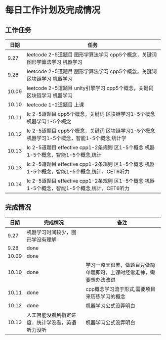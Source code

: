 # 每日工作计划及完成情况

## 工作任务

| 日期  | 任务                                                                                        |
| ----- | ------------------------------------------------------------------------------------------- |
| 9.27  | leetcode 2-5道题目 图形学算法学习 cpp5个概念，关键词 图形学算法学习 机器学习                |
| 9.28  | leetcode 2-5道题目 图形学算法学习 cpp5个概念，关键词 区块链学习 机器学习                    |
| 10.09 | leetcode 2-5道题目 unity引擎学习 cpp5个概念，关键词 区块链学习 机器学习                     |
| 10.10 | leetcode 1-2道题目 上课                                                                     |
| 10.11 | lc 2-5道题目 cpp5个概念，关键词 区块链学习1-5个概念 机器学习1-5个概念                       |
| 10.12 | lc 2-5道题目 cpp5个概念，关键词 区块链学习1-5个概念 机器学习1-5个概念，智能1-5个概念,统计学 |
| 10.13 | lc 2-5道题目 effective cpp1-2条规则 区1-5个概念 机器1-5个概念，智能1-5个概念,统计           |
| 10.13 | lc 2-5道题目 effective cpp1-2条规则 区1-5个概念 机器1-5个概念，智能1-5个概念,统计，CET6听力 |
| 10.14 | lc 2-5道题目 effective cpp1-2条规则 区1-5个概念 机器1-5个概念，智能1-5个概念,统计，CET6听力 |

## 完成情况

| 日期  | 完成情况                                         | 备注                                                                 |
| ----- | ------------------------------------------------ | -------------------------------------------------------------------- |
| 9.27  | 机器学习时间较少，图形学没有理解                 |                                                                      |
| 9.28  | done                                             |                                                                      |
| 10.09 | done                                             |                                                                      |
| 10.10 | done                                             | 学习一整天很累，做题目只做简单题即可，上课时经常走神，需要想办法改进 |
| 10.11 | done                                             | cpp概念学习流于形式,需要项目来历练学习的概念                         |
| 10.12 | done                                             | 机器学习公式没弄明白                                                 |
| 10.13 | 人工智能没看到指定进度，统计学没看，英语听力没听 | 机器学习公式没弄明白                                                 |
